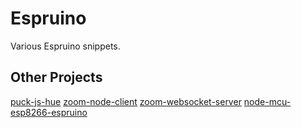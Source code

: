 # Espruino

Various Espruino snippets.

## Other Projects

[puck-js-hue](https://github.com/RobertMcReed/puck-js-hue)
[zoom-node-client](https://github.com/concurlabs/zoom-node-client)
[zoom-websocket-server](https://github.com/concurlabs/zoom-websocket-server)
[node-mcu-esp8266-espruino](https://github.com/RobertMcReed/NodeMCU-esp8266-12E)
